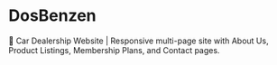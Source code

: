 # DosBenzen
🚗 Car Dealership Website | Responsive multi-page site with About Us, Product Listings, Membership Plans, and Contact pages.
